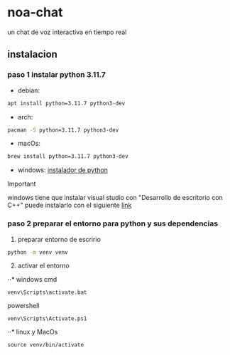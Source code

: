 # noa-chat
un chat de voz interactiva en tiempo real
## instalacion
### paso 1 instalar python 3.11.7
* debian:
```bash
apt install python=3.11.7 python3-dev
```
* arch:
```bash
pacman -S python=3.11.7 python3-dev
```
* macOs: 
```bash
brew install python=3.11.7 python3-dev
```
* windows: [instalador de python](https://www.python.org/downloads/release/python-3117/ 'instala python 3.11.7')
>[!IMPORTANT]
>windows tiene que instalar visual studio con "Desarrollo de escritorio con C++"
>puede instalarlo con el siguiente [link](https://visualstudio.microsoft.com/es/thank-you-downloading-visual-studio/?sku=Community&channel=Release&version=VS2022&source=VSLandingPage&passive=false&cid=2030 'descarga Visual Studio 2022')

### paso 2 preparar el entorno para python y sus dependencias
1. preparar entorno de escririo
```bash
python -m venv venv
```
2. activar el entorno

⋅⋅*  windows
cmd
```shell
venv\Scripts\activate.bat
```
powershell
```shell
venv\Scripts\Activate.ps1
```
⋅⋅* linux y MacOs
```shell
source venv/bin/activate
```



